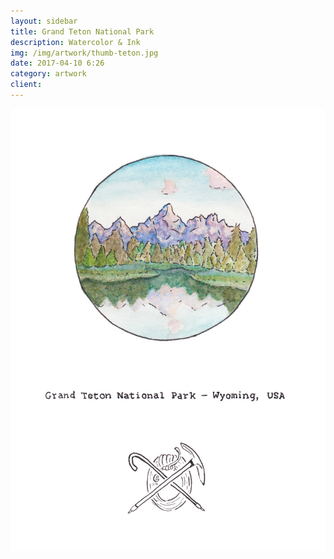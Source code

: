 ```yaml
---
layout: sidebar
title: Grand Teton National Park
description: Watercolor & Ink
img: /img/artwork/thumb-teton.jpg
date: 2017-04-10 6:26
category: artwork
client:
---
```

![Grand Teton National Park](/img/artwork/grand_teton_np-1200w.jpg)